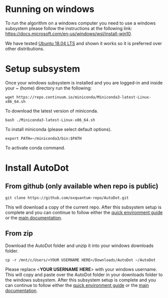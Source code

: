 # Running on windows

To run the algorithm on a windows computer you need to use a windows subsystem please follow the instructions at the following link: https://docs.microsoft.com/en-us/windows/wsl/install-win10. 

We have tested [Ubuntu 18.04 LTS](https://www.microsoft.com/en-gb/p/ubuntu-1804-lts/9n9tngvndl3q?rtc=1#activetab=pivot:overviewtab) and shown it works so it is preferred over other distributions.

# Setup subsystem
Once your windows subsystem is installed and you are logged-in and inside your ~ (home) directory run the following:
```
wget https://repo.continuum.io/miniconda/Miniconda3-latest-Linux-x86_64.sh
```
To download the latest version of miniconda.

```
bash ./Miniconda3-latest-Linux-x86_64.sh
```
To install miniconda (please select default options).

```
export PATH=~/miniconda3/bin:$PATH
```
To activate conda command.

# Install AutoDot
## From github (only available when repo is public)
```
git clone https://github.com/oxquantum-repo/AutoDot.git
```
This will download a copy of the current repo. After this subsystem setup is complete and you can continue to follow either the [quick environment guide](../Playground/README.md) or the [main documentation](../README.md).

## From zip
Download the AutoDot folder and unzip it into your windows downloads folder.

```
cp -r /mnt/c/Users/<YOUR USERNAME HERE>/Downloads/AutoDot ~/AutoDot 
```
Please replace <**YOUR USERNAME HERE**> with your windows username. This will copy and paste over the AutoDot folder in your downloads folder to the windows subsystem. After this subsystem setup is complete and you can continue to follow either the [quick environment guide](../Playground/README.md) or the [main documentation](../README.md).
